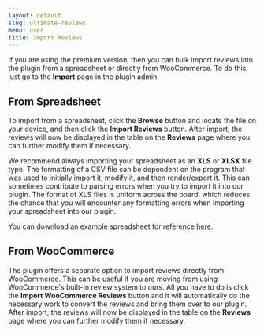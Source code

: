 ```yaml
---
layout: default
slug: ultimate-reviews
menu: user
title: Import Reviews
---
```

If you are using the premium version, then you can bulk import reviews into the plugin from a spreadsheet or directly from WooCommerce. To do this, just go to the **Import** page in the plugin admin.

## From Spreadsheet

To import from a spreadsheet, click the **Browse** button and locate the file on your device, and then click the **Import Reviews** button. After import, the reviews will now be displayed in the table on the **Reviews** page where you can further modify them if necessary.

We recommend always importing your spreadsheet as an **XLS** or **XLSX** file type. The formatting of a CSV file can be dependent on the program that was used to initially import it, modify it, and then render/export it. This can sometimes contribute to parsing errors when you try to import it into our plugin. The format of XLS files is uniform across the board, which reduces the chance that you will encounter any formatting errors when importing your spreadsheet into our plugin.

You can download an example spreadsheet for reference [here](/files/spreadsheet-templates/urp.xlsx).

## From WooCommerce

The plugin offers a separate option to import reviews directly from WooCommerce. This can be useful if you are moving from using WooCommerce's built-in review system to ours. All you have to do is click the **Import WooCommerce Reviews** button and it will automatically do the necessary work to convert the reviews and bring them over to our plugin. After import, the reviews will now be displayed in the table on the **Reviews** page where you can further modify them if necessary.
